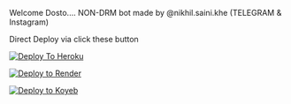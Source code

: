 Welcome Dosto....
NON-DRM bot made by @nikhil.saini.khe (TELEGRAM & Instagram)

Direct Deploy via click these button 

[![Deploy To Heroku](https://www.herokucdn.com/deploy/button.svg)](https://heroku.com/deploy?template=https://github.com/nikhilsaini098/Saini-txt)

[![Deploy to Render](https://render.com/images/deploy-to-render-button.svg)](https://render.com/deploy?repo=https://github.com/nikhilsaini098/Saini-txt)

[![Deploy to Koyeb](https://www.koyeb.com/static/images/deploy/button.svg)](https://app.koyeb.com/deploy?name=saini-txt&repository=nikhilsaini098%2FSaini-txt&branch=main&instance_type=free&instances_min=0)
